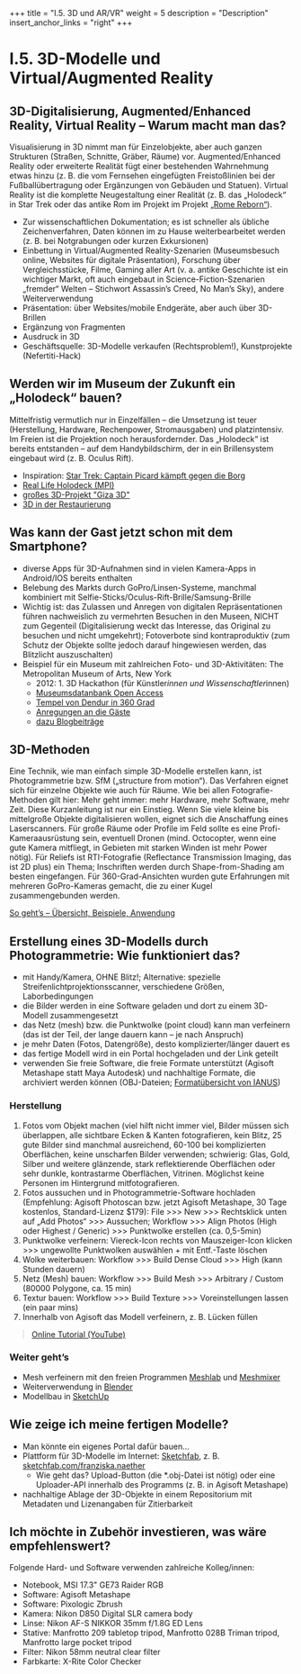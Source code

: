 +++
title = "I.5. 3D und AR/VR"
weight = 5
description = "Description"
insert_anchor_links = "right"
+++

# I.5. 3D-Modelle und Virtual/Augmented Reality

## 3D-Digitalisierung, Augmented/Enhanced Reality, Virtual Reality – Warum macht man das?

Visualisierung in 3D nimmt man für Einzelobjekte, aber auch ganzen Strukturen (Straßen, Schnitte, Gräber, Räume) vor. Augmented/Enhanced Reality oder erweiterte Realität fügt einer bestehenden Wahrnehmung etwas hinzu (z. B. die vom Fernsehen eingefügten Freistoßlinien bei der Fußballübertragung oder Ergänzungen von Gebäuden und Statuen). Virtual Reality ist die komplette Neugestaltung einer Realität (z. B. das „Holodeck“ in Star Trek oder das antike Rom im Projekt im Projekt [„Rome Reborn“](https://www.romereborn.org/)).

* Zur wissenschaftlichen Dokumentation; es ist schneller als übliche Zeichenverfahren, Daten können im zu Hause weiterbearbeitet werden (z. B. bei Notgrabungen oder kurzen Exkursionen)
* Einbettung in Virtual/Augmented Reality-Szenarien (Museumsbesuch online, Websites für digitale Präsentation), Forschung über Vergleichsstücke, Filme, Gaming aller Art (v. a. antike Geschichte ist ein wichtiger Markt, oft auch eingebaut in Science-Fiction-Szenarien „fremder“ Welten – Stichwort Assassin’s Creed, No Man’s Sky), andere Weiterverwendung
* Präsentation: über Websites/mobile Endgeräte, aber auch über 3D-Brillen
* Ergänzung von Fragmenten
* Ausdruck in 3D
* Geschäftsquelle: 3D-Modelle verkaufen (Rechtsproblem!), Kunstprojekte (Nefertiti-Hack)

## Werden wir im Museum der Zukunft ein „Holodeck“ bauen?

Mittelfristig vermutlich nur in Einzelfällen – die Umsetzung ist teuer (Herstellung, Hardware, Rechenpower, Stromausgaben) und platzintensiv. Im Freien ist die Projektion noch herausfordernder. Das „Holodeck“ ist bereits entstanden – auf dem Handybildschirm, der in ein Brillensystem eingebaut wird (z. B. Oculus Rift).

* Inspiration: [Star Trek: Captain Picard kämpft gegen die Borg](https://www.youtube.com/watch?v=d7dfsLfWJvc)
* [Real Life Holodeck (MPI)](https://www.youtube.com/watch?v=7ZPs7knvs7M)
* [großes 3D-Projekt "Giza 3D"](https://www.3ds.com/stories/giza-3d/)
* [3D in der Restaurierung](https://www.culturartis.de/home/portfolio/3d-scan-und-druck/)

## Was kann der Gast jetzt schon mit dem Smartphone?

* diverse Apps für 3D-Aufnahmen sind in vielen Kamera-Apps in Android/IOS bereits enthalten
* Belebung des Markts durch GoPro/Linsen-Systeme, manchmal kombiniert mit Selfie-Sticks/Oculus-Rift-Brille/Samsung-Brille
* Wichtig ist: das Zulassen und Anregen von digitalen Repräsentationen führen nachweislich zu vermehrten Besuchen in den Museen, NICHT zum Gegenteil (Digitalisierung weckt das Interesse, das Original zu besuchen und nicht umgekehrt); Fotoverbote sind kontraproduktiv (zum Schutz der Objekte sollte jedoch darauf hingewiesen werden, das Blitzlicht auszuschalten)
* Beispiel für ein Museum mit zahlreichen Foto- und 3D-Aktivitäten: The Metropolitan Museum of Arts, New York
    * 2012: 1. 3D Hackathon (für Künstler*innen und Wissenschaftler*innen)
    * [Museumsdatanbank Open Access](http://www.metmuseum.org/blogs/digital-underground/2017/open-access-at-the-met)
    * [Tempel von Dendur in 360 Grad](http://www.metmuseum.org/art/online-features/met-360-project)
    * [Anregungen an die Gäste](http://www.metmuseum.org/blogs/digital-underground/posts/2013/3d-printing)
    * [dazu Blogbeiträge](http://www.metmuseum.org/blogs/digital-underground/posts/2013/photographs-for-digital-3d-models)

## 3D-Methoden

Eine Technik, wie man einfach simple 3D-Modelle erstellen kann, ist Photogrammetrie bzw. SfM („structure from motion“). Das Verfahren eignet sich für einzelne Objekte wie auch für Räume. Wie bei allen Fotografie-Methoden gilt hier: Mehr geht immer: mehr Hardware, mehr Software, mehr Zeit. Diese Kurzanleitung ist nur ein Einstieg. Wenn Sie viele kleine bis mittelgroße Objekte digitalisieren wollen, eignet sich die Anschaffung eines Laserscanners. Für große Räume oder Profile im Feld sollte es eine Profi-Kameraausrüstung sein, eventuell Dronen (mind. Octocopter, wenn eine gute Kamera mitfliegt, in Gebieten mit starken Winden ist mehr Power nötig). 
Für Reliefs ist RTI-Fotografie (Reflectance Transmission Imaging, das ist 2D plus) ein Thema; Inschriften werden durch Shape-from-Shading am besten eingefangen. Für 360-Grad-Ansichten wurden gute Erfahrungen mit mehreren GoPro-Kameras gemacht, die zu einer Kugel zusammengebunden werden.

[So geht’s – Übersicht, Beispiele, Anwendung](https://www.mdr.de/wissen/faszination-technik/alt-aegypten-in-drei-d-modellen-100.html)

## Erstellung eines 3D-Modells durch Photogrammetrie: Wie funktioniert das?

* mit Handy/Kamera, OHNE Blitz!; Alternative: spezielle Streifenlichtprojektionsscanner, verschiedene Größen, Laborbedingungen
* die Bilder werden in eine Software geladen und dort zu einem 3D-Modell zusammengesetzt
* das Netz (mesh) bzw. die Punktwolke (point cloud) kann man verfeinern (das ist der Teil, der lange dauern kann – je nach Anspruch)
* je mehr Daten (Fotos, Datengröße), desto komplizierter/länger dauert es
* das fertige Modell wird in ein Portal hochgeladen und der Link geteilt
* verwenden Sie freie Software, die freie Formate unterstützt (Agisoft Metashape statt Maya Autodesk) und nachhaltige Formate, die archiviert werden können (OBJ-Dateien; [Formatübersicht von IANUS](https://www.ianus-fdz.de/it-empfehlungen/3d))

### Herstellung

1. Fotos vom Objekt machen (viel hilft nicht immer viel, Bilder müssen sich überlappen, alle sichtbare Ecken & Kanten fotografieren, kein Blitz, 25 gute Bilder sind manchmal ausreichend, 60-100 bei komplizierten Oberflächen, keine unscharfen Bilder verwenden; schwierig: Glas, Gold, Silber und weitere glänzende, stark reflektierende Oberflächen oder sehr dunkle, kontrastarme Oberflächen, Vitrinen. Möglichst keine Personen im Hintergrund mitfotografieren.
2. Fotos aussuchen und in Photogrammetrie-Software hochladen (Empfehlung: Agisoft Photoscan bzw. jetzt Agisoft Metashape, 30 Tage kostenlos, Standard-Lizenz $179): File >>> New >>> Rechtsklick unten auf „Add Photos“ >>> Aussuchen; Workflow >>> Align Photos (High oder Highest / Generic) >>> Punktwolke erstellen (ca. 0,5-5min)
3. Punktwolke verfeinern: Viereck-Icon rechts von Mauszeiger-Icon klicken >>> ungewollte Punktwolken auswählen + mit Entf.-Taste löschen
4. Wolke weiterbauen: Workflow >>> Build Dense Cloud >>> High (kann Stunden dauern)
5. Netz (Mesh) bauen: Workflow >>> Build Mesh >>> Arbitrary / Custom (80000 Polygone, ca. 15 min)
6. Textur bauen: Workflow >>> Build Texture >>> Voreinstellungen lassen (ein paar mins)
7. Innerhalb von Agisoft das Modell verfeinern, z. B. Lücken füllen

> [Online Tutorial (YouTube)](https://www.youtube.com/watch?v=VMb4iMDzvj8)

### Weiter geht’s

* Mesh verfeinern mit den freien Programmen [Meshlab](http://www.meshlab.net/) und [Meshmixer](http://www.meshmixer.com/)
* Weiterverwendung in [Blender](https://www.blender.org/)
* Modellbau in [SketchUp](https://www.sketchup.com/de)

## Wie zeige ich meine fertigen Modelle?

* Man könnte ein eigenes Portal dafür bauen… 
* Plattform für 3D-Modelle im Internet: [Sketchfab](https://sketchfab.com/), z. B. [sketchfab.com/franziska.naether](https://sketchfab.com/franziska.naether)
    * Wie geht das? Upload-Button (die *.obj-Datei ist nötig) oder eine Uploader-API innerhalb des Programms (z. B. in Agisoft Metashape)
* nachhaltige Ablage der 3D-Objekte in einem Repositorium mit Metadaten und Lizenangaben für Zitierbarkeit

## Ich möchte in Zubehör investieren, was wäre empfehlenswert?

Folgende Hard- und Software verwenden zahlreiche Kolleg/innen:

* Notebook, MSI 17.3" GE73 Raider RGB
* Software: Agisoft Metashape
* Software: Pixologic Zbrush
* Kamera: Nikon D850 Digital SLR camera body
* Linse: Nikon AF-S NIKKOR 35mm f/1.8G ED Lens
* Stative: Manfrotto 209 tabletop tripod, Manfrotto 028B Triman tripod, Manfrotto large pocket tripod
* Filter: Nikon 58mm neutral clear filter 
* Farbkarte: X-Rite Color Checker
